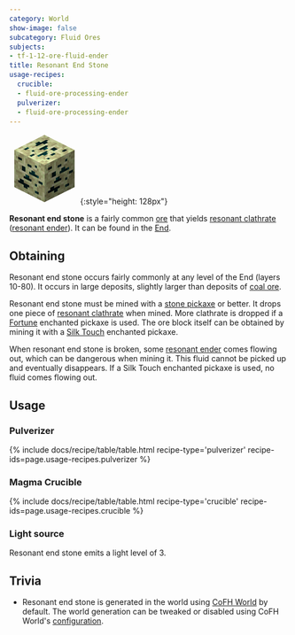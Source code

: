 ```yaml
---
category: World
show-image: false
subcategory: Fluid Ores
subjects:
- tf-1-12-ore-fluid-ender
title: Resonant End Stone
usage-recipes:
  crucible:
  - fluid-ore-processing-ender
  pulverizer:
  - fluid-ore-processing-ender
---
```


![Resonant end stone](/assets/images/docs/1.12/thermal-foundation/ore-fluid-ender.png){:style="height: 128px"}


**Resonant end stone** is a fairly common
[ore](https://minecraft.gamepedia.com/Ore) that yields [resonant
clathrate](../resonant-clathrate/) ([resonant ender](../resonant-ender/)).
It can be found in the [End](https://minecraft.gamepedia.com/The_End).


Obtaining
---------

Resonant end stone occurs fairly commonly at any level of the End (layers
10-80). It occurs in large deposits, slightly larger than deposits of [coal
ore](https://minecraft.gamepedia.com/Coal_Ore).

Resonant end stone must be mined with a [stone
pickaxe](https://minecraft.gamepedia.com/Pickaxe) or better. It drops one piece
of [resonant clathrate](../resonant-clathrate/) when mined. More clathrate is
dropped if a [Fortune](https://minecraft.gamepedia.com/Fortune) enchanted
pickaxe is used. The ore block itself can be obtained by mining it with a [Silk
Touch](https://minecraft.gamepedia.com/Silk_Touch) enchanted pickaxe.

When resonant end stone is broken, some [resonant ender](../resonant-ender/)
comes flowing out, which can be dangerous when mining it. This fluid cannot be
picked up and eventually disappears. If a Silk Touch enchanted pickaxe is used,
no fluid comes flowing out.


Usage
-----

### Pulverizer
{% include docs/recipe/table/table.html recipe-type='pulverizer' recipe-ids=page.usage-recipes.pulverizer %}

### Magma Crucible
{% include docs/recipe/table/table.html recipe-type='crucible' recipe-ids=page.usage-recipes.crucible %}

### Light source
Resonant end stone emits a light level of 3.


Trivia
------

* Resonant end stone is generated in the world using [CoFH
  World](../../cofh-world/) by default. The world generation can be tweaked or
  disabled using CoFH World's
  [configuration](../../cofh-world/world-generator-configuration/).
